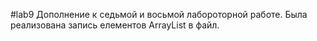 #lab9
Дополнение к седьмой и восьмой лабороторной работе.
Была реализована запись елементов ArrayList в файл.
